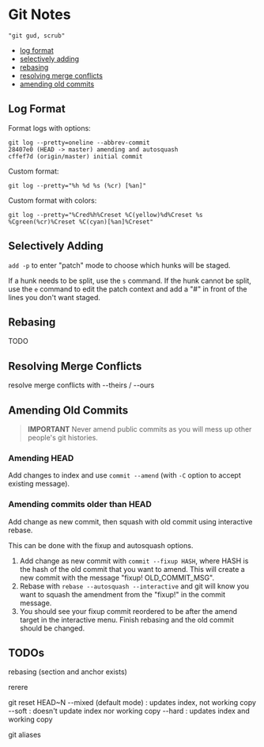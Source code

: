# Git Notes
`"git gud, scrub"`

- [log format](#log-format)
- [selectively adding](#selectively-adding)
- [rebasing](#rebasing)
- [resolving merge conflicts](#resolving-merge-conflicts)
- [amending old commits](#amending-old-commits)


## Log Format
Format logs with options:
```
git log --pretty=oneline --abbrev-commit
28407e0 (HEAD -> master) amending and autosquash
cffef7d (origin/master) initial commit
```

Custom format:
```
git log --pretty="%h %d %s (%cr) [%an]"
```

Custom format with colors:
```
git log --pretty="%Cred%h%Creset %C(yellow)%d%Creset %s %Cgreen(%cr)%Creset %C(cyan)[%an]%Creset"
```
## Selectively Adding
`add -p` to enter "patch" mode to choose which hunks will be staged.

If a hunk needs to be split, use the `s` command. If the hunk cannot be split, use the `e` command to edit the patch context and add a "#" in front of the lines you don't want staged.


## Rebasing
TODO

## Resolving Merge Conflicts
resolve merge conflicts with --theirs / --ours

## Amending Old Commits
> **IMPORTANT** Never amend public commits as you will mess up other people's git histories.
### Amending HEAD
Add changes to index and use `commit --amend` (with `-C` option to accept existing message).

### Amending commits older than HEAD
Add change as new commit, then squash with old commit using interactive rebase. 

This can be done with the fixup and autosquash options.

1. Add change as new commit with `commit --fixup HASH`, where HASH is the hash of the old commit that you want to amend. This will create a new commit with the message "fixup! OLD_COMMIT_MSG".
2. Rebase with `rebase --autosquash --interactive` and git will know you want to squash the amendment from the "fixup!" in the commit message.
3. You should see your fixup commit reordered to be after the amend target in the interactive menu. Finish rebasing and the old commit should be changed.

## TODOs
rebasing (section and anchor exists)

rerere

git reset HEAD~N
--mixed (default mode) : updates index, not working copy
--soft : doesn't update index nor working copy
--hard : updates index and working copy

git aliases